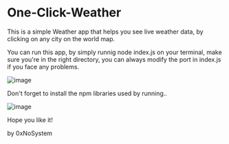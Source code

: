 # One-Click-Weather
This is a simple Weather app that helps you see live weather data, by clicking on any city on the world map.

You can run this app, by simply runnig node index.js on your terminal, make sure you're in the right directory, you can always modify the port in index.js if you face any problems.

![image](https://github.com/0xNoSystem/One-Click-Weather/assets/141743613/ca664da3-495a-44f9-97a1-325ff8ffa7c2)







Don't forget to install the npm libraries used by running.. 

![image](https://github.com/0xNoSystem/One-Click-Weather/assets/141743613/11ad3488-76a3-4c72-bb99-8e005a988cac)


Hope you like it!

by 0xNoSystem

